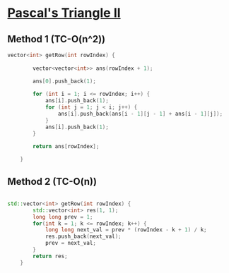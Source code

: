 <h1><a href="https://leetcode.com/problems/pascals-triangle-ii/">Pascal's Triangle II</a></h1>


## Method 1 (TC-O(n^2))

```cpp
vector<int> getRow(int rowIndex) {
           
        vector<vector<int>> ans(rowIndex + 1);

        ans[0].push_back(1);
        
        for (int i = 1; i <= rowIndex; i++) {
            ans[i].push_back(1);
            for (int j = 1; j < i; j++) {
                ans[i].push_back(ans[i - 1][j - 1] + ans[i - 1][j]);
            }
            ans[i].push_back(1);
        }

        return ans[rowIndex];
    
    }
```

## Method 2 (TC-O(n))

```cpp

std::vector<int> getRow(int rowIndex) {
        std::vector<int> res(1, 1);
        long long prev = 1;
        for(int k = 1; k <= rowIndex; k++) {
            long long next_val = prev * (rowIndex - k + 1) / k;
            res.push_back(next_val);
            prev = next_val;
        }
        return res;
    }
```

